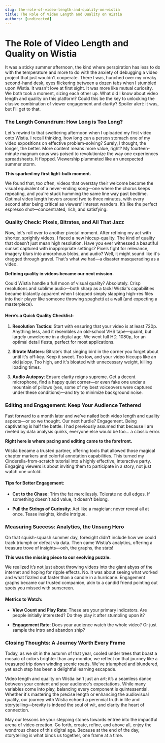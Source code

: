 ```yaml
---
slug: the-role-of-video-length-and-quality-on-wistia
title: The Role of Video Length and Quality on Wistia
authors: [undirected]
---
```



# The Role of Video Length and Quality on Wistia

It was a sticky summer afternoon, the kind where perspiration has less to do with the temperature and more to do with the anxiety of debugging a video project that just wouldn't cooperate. There I was, hunched over my creaky second-hand desk, eyes flickering between a dozen tabs when I stumbled upon Wistia. It wasn't love at first sight. It was more like mutual curiosity. We both took a moment, sizing each other up. What did I know about video length and quality on this platform? Could this be the key to unlocking the elusive combination of viewer engagement and clarity? Spoiler alert: it was, but I'll get to that.

### The Length Conundrum: How Long is Too Long?

Let's rewind to that sweltering afternoon when I uploaded my first video onto Wistia. I recall thinking, how long can a person stomach one of my video expositions on effective problem-solving? Surely, I thought, the longer, the better. More content means more value, right? My fourteen-minute magnum opus was poised to revolutionize the way one experiences spreadsheets. It flopped. Viewership plummeted like an unexpected summer storm.

**This sparked my first light-bulb moment.**  

We found that, too often, videos that overstay their welcome become the visual equivalent of a never-ending song—one where the chorus keeps repeating, and you're stuck humming the same line way past bedtime. Optimal video length hovers around two to three minutes, with every second after being critical as viewers’ interest wanders. It’s like the perfect espresso shot—concentrated, rich, and satisfying.

### Quality Check: Pixels, Bitrates, and All That Jazz

Now, let's roll over to another pivotal moment. After refining my act with shorter, sprightly videos, I faced a new hiccup-quality. The kind of quality that doesn’t just mean high resolution. Have you ever witnessed a beautiful sunset captured with inappropriate settings? Pixels fight for relevance, imagery blurs into amorphous blobs, and audio? Well, it might sound like it's dragged through gravel. That's what we had—a disaster masquerading as a video.

**Defining quality in videos became our next mission.**  

Could Wistia handle a full moon of visual quality? Absolutely. Crisp resolutions and sublime audio—both sharp as a tack! Wistia's capabilities became blatantly apparent when I stopped simply slapping high-res files into their player like someone throwing spaghetti at a wall (and expecting a masterpiece).

#### Here’s a Quick Quality Checklist:

1. **Resolution Tactics**: Start with ensuring that your video is at least 720p. Anything less, and it resembles an old-school VHS tape—quaint, but largely unwelcome in a digital age. We went full HD, 1080p, for an optimal detail fiesta, perfect for most applications.

2. **Bitrate Matters**: Bitrate’s that singing bird in the corner you forget about until it's off-key. Keep it sweet. Too low, and your video hiccups like an old jalopy. Too high, and it's bloated with unnecessary weight, killing loading times.

3. **Audio Autopsy**: Ensure clarity reigns supreme. Get a decent microphone, find a happy quiet corner—or even fake one under a mountain of pillows (yes, some of my best voiceovers were captured under these conditions)—and try to minimize background noise.

### Editing and Engagement: Keep Your Audience Tethered

Fast forward to a month later and we’ve nailed both video length and quality aspects—or so we thought. Our next hurdle? Engagement. Being captivating is half the battle. I had previously assumed that because I am riveted by data analysis quirks, everyone else would be too... a classic error. 

**Right here is where pacing and editing came to the forefront.**

Wistia became a trusted partner, offering tools that allowed those magical chapter markers and colorful annotation capabilities. This turned my Cinderella-from-scratch tutorial into a highly effective, interactive party. Engaging viewers is about inviting them to participate in a story, not just watch one unfold.

#### Tips for Better Engagement:

- **Cut to the Chase**: Trim the fat mercilessly. Tolerate no dull edges. If something doesn’t add value, it doesn’t belong.
  
- **Pull the Strings of Curiosity**: Act like a magician; never reveal all at once. Tease insights, kindle intrigue. 

### Measuring Success: Analytics, the Unsung Hero

On that squish-squash summer day, foresight didn’t include how we could track triumph or defeat via data. Then came Wistia’s analytics, offering a treasure trove of insights—ooh, the graphs, the stats!

**This was the missing piece to our evolving puzzle.**

We realized it’s not just about throwing videos into the giant abyss of the internet and hoping for ripple effects. No. It was about seeing what worked and what fizzled out faster than a candle in a hurricane. Engagement graphs became our trusted companion, akin to a candid friend pointing out spots you missed with sunscreen.

#### Metrics to Watch:

- **View Count and Play Rate**: These are your primary indicators. Are people initially interested? Do they play it after stumbling upon it?
  
- **Engagement Rate**: Does your audience watch the whole video? Or just sample the intro and abandon ship?

### Closing Thoughts: A Journey Worth Every Frame

Today, as we sit in the autumn of that year, cooled under trees that boast a mosaic of colors brighter than any monitor, we reflect on that journey like a treasured trip down winding scenic roads. We've triumphed and blundered, yet each step has been a delightful learning escapade.

Video length and quality on Wistia isn't just an art; it’s a seamless dance between your content and your audience's expectations. While many variables come into play, balancing every component is quintessential. Whether it's mastering the precise length or enhancing the audiovisual quality, our journey with Wistia echoed a perennial truth in life and storytelling—brevity is indeed the soul of wit, and clarity the heart of connection.

May our lessons be your stepping stones towards entree into the impactful arena of video creation. Go forth, create, refine, and above all, enjoy the wondrous chaos of this digital age. Because at the end of the day, storytelling is what binds us together, one frame at a time.